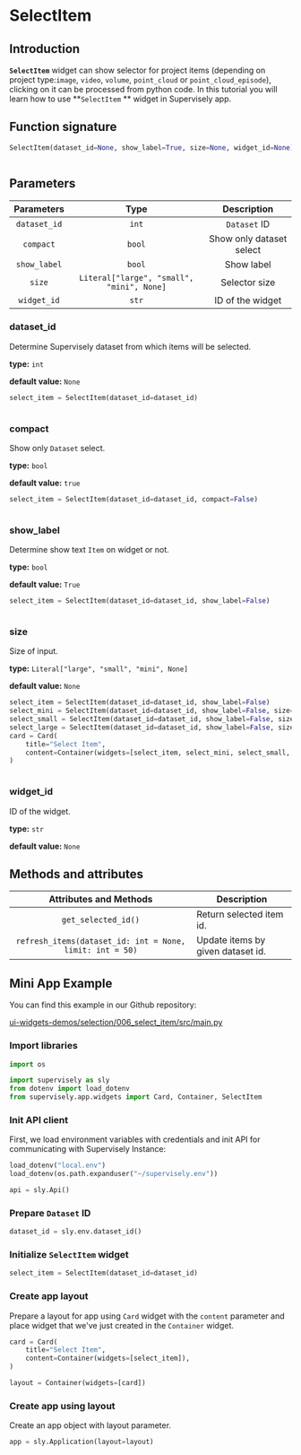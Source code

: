 # SelectItem

## Introduction

**`SelectItem`** widget can show selector for project items (depending on project type:`image`, `video`, `volume`, `point_cloud` or `point_cloud_episode`), clicking on it can be processed from python code. In this tutorial you will learn how to use **`SelectItem` ** widget in Supervisely app.

## Function signature

```python
SelectItem(dataset_id=None, show_label=True, size=None, widget_id=None)
```

<figure><img src="https://user-images.githubusercontent.com/120389559/218035492-9a07432d-8fb0-4dad-b5ff-ccd8ce03a137.png" alt=""><figcaption></figcaption></figure>

## Parameters

|  Parameters  |                    Type                   |        Description       |
| :----------: | :---------------------------------------: | :----------------------: |
| `dataset_id` |                   `int`                   |       `Dataset` ID       |
|   `compact`  |                   `bool`                  | Show only dataset select |
| `show_label` |                   `bool`                  |        Show label        |
|    `size`    | `Literal["large", "small", "mini", None]` |       Selector size      |
|  `widget_id` |                   `str`                   |     ID of the widget     |

### dataset\_id

Determine Supervisely dataset from which items will be selected.

**type:** `int`

**default value:** `None`

```python
select_item = SelectItem(dataset_id=dataset_id)
```

<figure><img src="https://user-images.githubusercontent.com/120389559/218035699-aa403402-6a7d-41af-a93c-ffb0b4f2df7c.png" alt=""><figcaption></figcaption></figure>

### compact

Show only `Dataset` select.

**type:** `bool`

**default value:** `true`

```python
select_item = SelectItem(dataset_id=dataset_id, compact=False)
```

<figure><img src="https://user-images.githubusercontent.com/120389559/221548050-4e7707fb-a665-43c6-a7db-8f969b212c63.png" alt=""><figcaption></figcaption></figure>

### show\_label

Determine show text `Item` on widget or not.

**type:** `bool`

**default value:** `True`

```python
select_item = SelectItem(dataset_id=dataset_id, show_label=False)
```

<figure><img src="https://user-images.githubusercontent.com/120389559/218035951-70b5d164-d7f4-44a2-85f8-4da65c112cae.png" alt=""><figcaption></figcaption></figure>

### size

Size of input.

**type:** `Literal["large", "small", "mini", None]`

**default value:** `None`

```python
select_item = SelectItem(dataset_id=dataset_id, show_label=False)
select_mini = SelectItem(dataset_id=dataset_id, show_label=False, size="mini")
select_small = SelectItem(dataset_id=dataset_id, show_label=False, size="small")
select_large = SelectItem(dataset_id=dataset_id, show_label=False, size="large")
card = Card(
    title="Select Item",
    content=Container(widgets=[select_item, select_mini, select_small, select_large]),
)
```

<figure><img src="https://user-images.githubusercontent.com/120389559/218725835-a36971d3-cc88-4169-9366-b7b5b383486e.png" alt=""><figcaption></figcaption></figure>

### widget\_id

ID of the widget.

**type:** `str`

**default value:** `None`

## Methods and attributes

|                  Attributes and Methods                  | Description                       |
| :------------------------------------------------------: | --------------------------------- |
|                    `get_selected_id()`                   | Return selected item id.          |
| `refresh_items(dataset_id: int = None, limit: int = 50)` | Update items by given dataset id. |

## Mini App Example

You can find this example in our Github repository:

[ui-widgets-demos/selection/006\_select\_item/src/main.py](https://github.com/supervisely-ecosystem/ui-widgets-demos/blob/master/selection/006\_select\_item/src/main.py)

### Import libraries

```python
import os

import supervisely as sly
from dotenv import load_dotenv
from supervisely.app.widgets import Card, Container, SelectItem
```

### Init API client

First, we load environment variables with credentials and init API for communicating with Supervisely Instance:

```python
load_dotenv("local.env")
load_dotenv(os.path.expanduser("~/supervisely.env"))

api = sly.Api()
```

### Prepare `Dataset` ID

```python
dataset_id = sly.env.dataset_id()
```

### Initialize `SelectItem` widget

```python
select_item = SelectItem(dataset_id=dataset_id)
```

### Create app layout

Prepare a layout for app using `Card` widget with the `content` parameter and place widget that we've just created in the `Container` widget.

```python
card = Card(
    title="Select Item",
    content=Container(widgets=[select_item]),
)

layout = Container(widgets=[card])
```

### Create app using layout

Create an app object with layout parameter.

```python
app = sly.Application(layout=layout)
```

<figure><img src="https://user-images.githubusercontent.com/120389559/218036360-09d6f530-42c7-43bd-a2f7-05d7d3f6f252.png" alt=""><figcaption></figcaption></figure>
